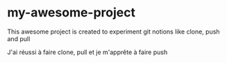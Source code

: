 # my-awesome-project


This awesome project is created to experiment git notions like clone, push and pull


J'ai réussi à faire clone, pull et je m'apprête à faire push
